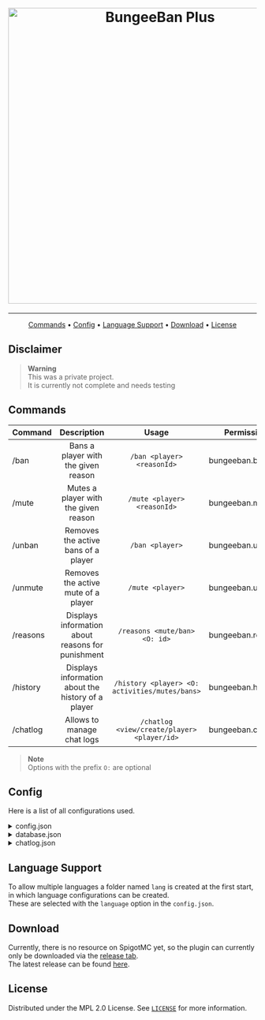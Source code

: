 <h1 align="center">
  <br/>
  <a href="https://github.com/DerEingerostete/BungeeBan-Plus"><img src="https://dl.dereingerostete.dev/preview?fileName=BungeeBan-Plus-Logo.png" alt="BungeeBan Plus" width="600"></a>
</h1>

___

<p align="center">
  <a href="#commands">Commands</a> •
  <a href="#config">Config</a> •
  <a href="#language-support">Language Support</a> •
  <a href="#download">Download</a> •
  <a href="#license">License</a>
</p>

## Disclaimer

> **Warning**<br/>
> This was a private project.<br/>
> It is currently not complete and needs testing

## Commands
| Command  |                    Description                     |                      Usage                       | Permission        |
|:---------|:--------------------------------------------------:|:------------------------------------------------:|-------------------|
| /ban     |        Bans a player with the given reason         |            `/ban <player> <reasonId>`            | bungeeban.ban     |
| /mute    |        Mutes a player with the given reason        |           `/mute <player> <reasonId>`            | bungeeban.mute    |
| /unban   |        Removes the active bans of a player         |                 `/ban <player>`                  | bungeeban.unban   |
| /unmute  |        Removes the active mute of a player         |                 `/mute <player>`                 | bungeeban.unmute  |
| /reasons | Displays information about reasons for punishment  |           `/reasons <mute/ban> <O: id>`           | bungeeban.reasons |
| /history | Displays information about the history of a player | `/history <player> <O: activities/mutes/bans>`  | bungeeban.history |
| /chatlog |             Allows to manage chat logs             |    `/chatlog <view/create/player> <player/id>`     | bungeeban.chatlog |

> **Note**<br/>
> Options with the prefix `O:` are optional

## Config
Here is a list of all configurations used.
<details>
  <summary>config.json</summary>

### `config.json`
```json
{
    "database": "sqlite",
    "language": "en",
    "cacheDuration": 1800000,
    "debug": false
}
```

| Key             |             Description             |  Available values   |
|:----------------|:-----------------------------------:|:-------------------:|
| `database`      |      The type of database used      | `sqlite` or `mysql` |
| `language`      |       The language file used        |          -          |
| `cacheDuration` |   The duration of the cache in ms   | Any valid duration  |
| `debug`         | If debug messages should be enabled |  `true` or `false`  |
</details>

<details>
  <summary>database.json</summary>

### `database.json`
```json
{
    "uptimeCheck": 900000,
    "mysql": {
        "hostname": "localhost",
        "port": 3306,
        "database": "BungeeBan",
        "username": "username",
        "password": "password"
    },
    "sqlite": {
        "path": "sqlite.db"
    }
}
```

| Key           |                   Description                    |  Available values  |
|:--------------|:------------------------------------------------:|:------------------:|
| `uptimeCheck` | The duration to wait between uptime checks in ms | Any valid duration |
| `mysql`       |           MySQL database configuration           |     See mysql      |
| `sqlite`      |          SQLite database configuration           |     See sqlite     |

### `mysql` Object
| Key        |       Description       |    Available values     |
|:-----------|:-----------------------:|:-----------------------:|
| `hostname` |   The MySQL hostname    |   Any valid hostnames   |
| `port`     |     The MySQL port      |     Any valid port      |
| `database` | The MySQL database name | Any valid database name |
| `username` |   The MySQL username    |            -            |
| `password` |   The MySQL password    |            -            |

### `sqlite` Object
| Key    |            Description            | Available values |
|:-------|:---------------------------------:|:----------------:|
| `path` | The filepath to the database file |        -         |
</details>

<details>
  <summary>chatlog.json</summary>

### `chatlog.json`
```json
{
    "actions": {
        "enableLinkGeneration": true,
        "uploader": "pastebin",
        "chatBacklog": 50
    },
    "pastebin": {
        "expiration": "TEN_MINUTES",
        "visibility": "UNLISTED",
        "developerKey": null,
        "userKey": null
    },
    "hastebin": {
        "url": "https://www.toptal.com/developers/hastebin"
    },
    "header": "  ____                              ____              \n |  _ \\                            |  _ \\             \n | |_) |_   _ _ __   __ _  ___  ___| |_) | __ _ _ __  \n |  _ <| | | | '_ \\ / _` |/ _ \\/ _ \\  _ < / _` | '_ \\ \n | |_) | |_| | | | | (_| |  __/  __/ |_) | (_| | | | |\n |____/ \\__,_|_| |_|\\__, |\\___|\\___|____/ \\__,_|_| |_|\n                     __/ |                            \n                    |___/                             ",
    "mutedCommands": [
        "me",
        "say",
        "w",
        "m",
        "pm",
        "whisper",
        "msg",
        "tell",
        "r",
        "reply",
        "p msg"
    ]
}
```

| Key             |           Description            |    Available values     |
|:----------------|:--------------------------------:|:-----------------------:|
| `actions`       | The activated / selected actions |       See actions       |
| `pastebin`      |      Pastebin configuration      |      See pastebin       |
| `hastebin`      |      Hastebin configuration      |      See hastebin       |
| `header`        |   The file header of chat logs   |        Any text         |
| `mutedCommands` |    An array of muted commands    |    Any valid command    |

### `actions` Object
| Key                    |          Description          |     Available values     |
|:-----------------------|:-----------------------------:|:------------------------:|
| `enableLinkGeneration` |       Currently unused        |    `true` or `false`     |
| `uploader`             |     The enabled uploader      | `hastebin` or `pastebin` |
| `chatBacklog`          | The amount of messages to log |   Any positive number    |

### `pastebin` Object
| Key            |                Description                |                    Available values                     |
|:---------------|:-----------------------------------------:|:-------------------------------------------------------:|
| `expiration`   | The time the generated link is accessible |                            -                            |
| `visibility`   |   The visibility of the generated link    |            `PRIVATE`, `PUBLIC` or `UNLISTED`            |
| `developerKey` |        The pastebin developer key         | See [API specification](https://pastebin.com/doc_api#1) |
| `userKey`      |           The pastebin user key           | See [API specification](https://pastebin.com/doc_api#9) |

### `hastebin` Object
| Key   |       Description        | Available values |
|:------|:------------------------:|:----------------:|
| `url` | URL to a hastebin server |  Any valid url   |
</details>

## Language Support
To allow multiple languages a folder named `lang` is created at the first start, in which language configurations can be created.<br/>
These are selected with the `language` option in the `config.json`.

## Download
Currently, there is no resource on SpigotMC yet, so the plugin can currently only be downloaded via the [release tab](https://github.com/DerEingerostete/BungeeBan-Plus/releases).<br/>
The latest release can be found [here](https://github.com/DerEingerostete/BungeeBan-Plus/releases/latest).

## License
Distributed under the MPL 2.0 License. See [`LICENSE`](/LICENSE) for more information.